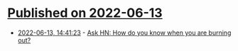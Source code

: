 # [Published on 2022-06-13](index.md)

* [2022-06-13, 14:41:23](https://news.ycombinator.com/item?id=31726302) - [Ask HN: How do you know when you are burning out?](https://news.ycombinator.com/item?id=31726302)
